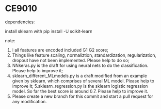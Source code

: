 # CE9010
dependencies:

install sklearn with
pip install -U scikit-learn

note:
1. I all features are encoded included G1 G2 score;
2. Things like feature scaling, normaliztion, standardization, regularization, dropout have not been implemented. Please help to do so;
3. NNkeras.py is the draft for using neural nets to do the classification. Please help to improve it;
4. sklearn_different_MLmodels.py is a draft modified from an example given by sklearn, which comprises of several ML model. Please help to improve it;
5.sklearn_regression.py is the sklearn logistic regression model. So far the best score is around 0.7. Please help to improve it.
6. Please create a new branch for this commit and start a pull request for any modification.
